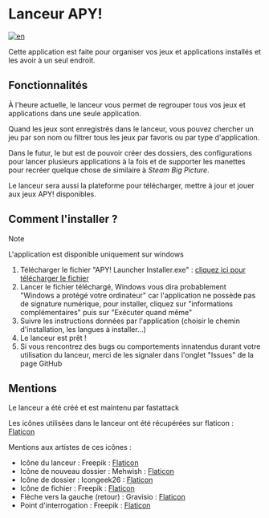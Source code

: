 # Lanceur APY!
[![en](https://img.shields.io/badge/lang-en-red)](README.md)

Cette application est faite pour organiser vos jeux et applications installés et les avoir à un seul endroit.

## Fonctionnalités
À l'heure actuelle, le lanceur vous permet de regrouper tous vos jeux et applications dans une seule application.

Quand les jeux sont enregistrés dans le lanceur, vous pouvez chercher un jeu par son nom ou filtrer tous les jeux par favoris ou par type d'application.

Dans le futur, le but est de pouvoir créer des dossiers, des configurations pour lancer plusieurs applications à la fois et de supporter les manettes pour recréer quelque chose de similaire à _Steam Big Picture_. 

Le lanceur sera aussi la plateforme pour télécharger, mettre à jour et jouer aux jeux APY! disponibles.

## Comment l'installer ?

> [!NOTE]
> L'application est disponible uniquement sur windows

1. Télécharger le fichier "APY! Launcher Installer.exe" : [cliquez ici pour télécharger le fichier](https://github.com/fastattackv/APY-launcher/raw/main/APY!%20Launcher%20Installer.exe)
2. Lancer le fichier téléchargé, Windows vous dira probablement "Windows a protégé votre ordinateur" car l'application ne possède pas de signature numérique, pour installer, cliquez sur "informations complémentaires" puis sur "Exécuter quand même"
3. Suivre les instructions données par l'application (choisir le chemin d'installation, les langues à installer...)
4. Le lanceur est prêt !
5. Si vous rencontrez des bugs ou comportements innatendus durant votre utilisation du lanceur, merci de les signaler dans l'onglet "Issues" de la page GitHub

## Mentions
Le lanceur a été créé et est maintenu par fastattack

Les icônes utilisées dans le lanceur ont été récupérées sur flaticon : [Flaticon](https://www.flaticon.com/fr/)

Mentions aux artistes de ces icônes :

- Icône du lanceur : Freepik : [Flaticon](https://www.flaticon.com/free-icon/game_6580978)
- Icône de nouveau dossier : Mehwish : [Flaticon](https://www.flaticon.com/free-icon/folder_3307447)
- Icône de dossier : Icongeek26 : [Flaticon](https://www.flaticon.com/free-icon/folder_1250635)
- Icône de fichier : Freepik : [Flaticon](https://www.flaticon.com/free-icon/document_2258853)
- Flèche vers la gauche (retour) : Gravisio : [Flaticon](https://www.flaticon.com/free-icon/back_11502464)
- Point d'interrogation : Freepik : [Flaticon](https://www.flaticon.com/free-icon/question_471715)
